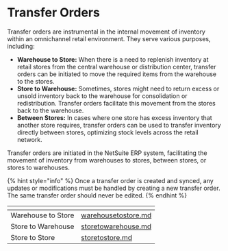 # Transfer Orders

Transfer orders are instrumental in the internal movement of inventory within an omnichannel retail environment. They serve various purposes, including:

* **Warehouse to Store:** When there is a need to replenish inventory at retail stores from the central warehouse or distribution center, transfer orders can be initiated to move the required items from the warehouse to the stores.
* **Store to Warehouse:** Sometimes, stores might need to return excess or unsold inventory back to the warehouse for consolidation or redistribution. Transfer orders facilitate this movement from the stores back to the warehouse.
* **Between Stores:** In cases where one store has excess inventory that another store requires, transfer orders can be used to transfer inventory directly between stores, optimizing stock levels across the retail network.

Transfer orders are initiated in the NetSuite ERP system, facilitating the movement of inventory from warehouses to stores, between stores, or stores to warehouses.

{% hint style="info" %}
Once a transfer order is created and synced, any updates or modifications must be handled by creating a new transfer order. The same transfer order should never be edited.
{% endhint %}

<table data-view="cards"><thead><tr><th></th><th data-hidden data-card-target data-type="content-ref"></th></tr></thead><tbody><tr><td>Warehouse to Store</td><td><a href="warehousetostore.md">warehousetostore.md</a></td></tr><tr><td>Store to Warehouse</td><td><a href="storetowarehouse.md">storetowarehouse.md</a></td></tr><tr><td>Store to Store</td><td><a href="storetostore.md">storetostore.md</a></td></tr></tbody></table>
